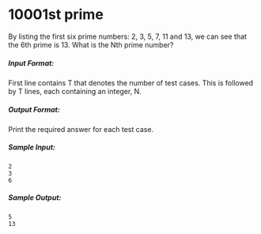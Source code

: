 10001st prime
======
By listing the first six prime numbers: 2, 3, 5, 7, 11 and 13, we can see that
the 6th prime is 13. What is the Nth prime number?

##### Input Format:
First line contains T that denotes the number of test cases. This is followed
by T lines, each containing an integer, N.

##### Output Format:
Print the required answer for each test case.

##### Sample Input:
```
2
3
6
```

##### Sample Output:
```
5
13
```
